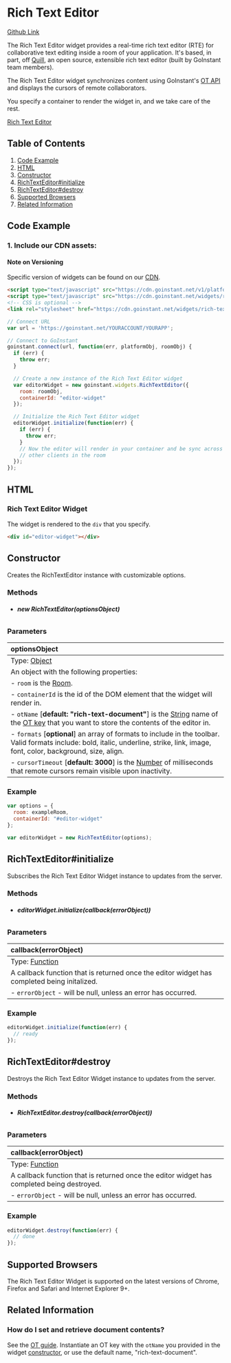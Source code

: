 # Rich Text Editor

[Github Link](html/rich_text_editor_github.html "include")

The Rich Text Editor widget provides a real-time rich text editor (RTE) for
collaborative text editing inside a room of your application. It's based, in
part, off [Quill](http://quilljs.com), an open source, extensible rich text
editor (built by GoInstant team members).

The Rich Text Editor widget synchronizes content using GoInstant's [OT
  API](https://developers.goinstant.com/v1/javascript_api/ot/index.html) and
  displays the cursors of remote collaborators.

You specify a container to render the widget in, and we take care of the rest.

[Rich Text Editor](html/rich_text_editor_demo_iframe.html "include")

## Table of Contents

1. [Code Example](#code-example)
1. [HTML](#html)
1. [Constructor](#constructor)
1. [RichTextEditor#initialize](#richtexteditor#initialize)
1. [RichTextEditor#destroy](#richtexteditor#destroy)
1. [Supported Browsers](#supported-browsers)
1. [Related Information](#related-information)

## Code Example

### 1. Include our CDN assets:

#### Note on Versioning

Specific version of widgets can be found on our [CDN](https://cdn.goinstant.net/).

```html
<script type="text/javascript" src="https://cdn.goinstant.net/v1/platform.min.js"></script>
<script type="text/javascript" src="https://cdn.goinstant.net/widgets/rich-text-editor/latest/rich-text-editor.min.js"></script>
<!-- CSS is optional -->
<link rel="stylesheet" href="https://cdn.goinstant.net/widgets/rich-text-editor/latest/rich-text-editor.css" />
```

```js
// Connect URL
var url = 'https://goinstant.net/YOURACCOUNT/YOURAPP';

// Connect to GoInstant
goinstant.connect(url, function(err, platformObj, roomObj) {
  if (err) {
    throw err;
  }

  // Create a new instance of the Rich Text Editor widget
  var editorWidget = new goinstant.widgets.RichTextEditor({
    room: roomObj,
    containerId: "editor-widget"
  });

  // Initialize the Rich Text Editor widget
  editorWidget.initialize(function(err) {
    if (err) {
      throw err;
    }
    // Now the editor will render in your container and be sync across all
    // other clients in the room
  });
});
```

## HTML

### Rich Text Editor Widget

The widget is rendered to the `div` that you specify.

```html
<div id="editor-widget"></div>
```

## Constructor

Creates the RichTextEditor instance with customizable options.

### Methods

- ###### **new RichTextEditor(optionsObject)**

### Parameters

| optionsObject |
|:---|
| Type: [Object](https://developer.mozilla.org/en-US/docs/Web/JavaScript/Reference/Global_Objects/Object) |
| An object with the following properties: |
| - `room` is the [Room](https://developers.goinstant.com/v1/rooms/index.html).|
| - `containerId` is the id of the DOM element that the widget will render in.|
| - `otName` [**default: "rich-text-document"**] is the [String](https://developer.mozilla.org/en-US/docs/Web/JavaScript/Reference/Global_Objects/String) name of the [OT key](https://developers.goinstant.com/v1/javascript_api/ot/index.html) that you want to store the contents of the editor in.|
| - `formats` [**optional**] an array of formats to include in the toolbar. Valid formats include: bold, italic, underline, strike, link, image, font, color, background, size, align.|
| - `cursorTimeout` [**default: 3000**] is the [Number](https://developer.mozilla.org/en-US/docs/Web/JavaScript/Reference/Global_Objects/Number) of milliseconds that remote cursors remain visible upon inactivity.|

### Example

```js
var options = {
  room: exampleRoom,
  containerId: "#editor-widget"
};

var editorWidget = new RichTextEditor(options);
```

## RichTextEditor#initialize

Subscribes the Rich Text Editor Widget instance to updates from the server.

### Methods

- ###### **editorWidget.initialize(callback(errorObject))**

### Parameters

| callback(errorObject) |
|:---|
| Type: [Function](https://developer.mozilla.org/en-US/docs/Web/JavaScript/Reference/Global_Objects/Function) |
| A callback function that is returned once the editor widget has completed being initalized. |
| - `errorObject` - will be null, unless an error has occurred. |

### Example

```js
editorWidget.initialize(function(err) {
  // ready
});
```

## RichTextEditor#destroy

Destroys the Rich Text Editor Widget instance to updates from the server.

### Methods

- ###### **RichTextEditor.destroy(callback(errorObject))**

### Parameters

| callback(errorObject) |
|:---|
| Type: [Function](https://developer.mozilla.org/en-US/docs/Web/JavaScript/Reference/Global_Objects/Function) |
| A callback function that is returned once the editor widget has completed being destroyed. |
| - `errorObject` - will be null, unless an error has occurred. |

### Example

```js
editorWidget.destroy(function(err) {
  // done
});
```

## Supported Browsers

The Rich Text Editor Widget is supported on the latest versions of Chrome, Firefox and Safari and Internet Explorer 9+.

## Related Information

### How do I set and retrieve document contents?

See the [OT guide](https://developers.goinstant.com/v1/javascript_api/ot/index.html). Instantiate an OT key with the `otName` you provided in the widget [constructor](#constructor), or use the default name, "rich-text-document".
